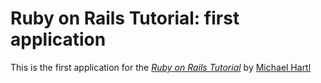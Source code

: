 # Ruby on Rails Tutorial: first application

This is the first application for the [*Ruby on Rails Tutorial*](http://railstutorial.org) by [Michael Hartl](http://michaelhartl.com/)
